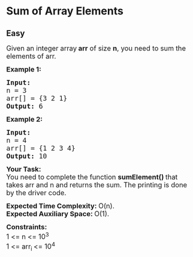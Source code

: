 # Sum of Array Elements
## Easy
<div class="problems_problem_content__Xm_eO" style="user-select: auto;"><p style="user-select: auto;"><span style="font-size: 18px; user-select: auto;">Given an integer array<strong style="user-select: auto;"> arr</strong> of size <strong style="user-select: auto;">n</strong>, you need to sum the elements of arr.</span></p>

<p style="user-select: auto;"><span style="font-size: 18px; user-select: auto;"><strong style="user-select: auto;">Example 1:</strong></span></p>

<pre style="user-select: auto;"><span style="font-size: 18px; user-select: auto;"><strong style="user-select: auto;">Input:
</strong>n = 3
arr[] = {3 2 1}
<strong style="user-select: auto;">Output: </strong>6</span></pre>

<p style="user-select: auto;"><span style="font-size: 18px; user-select: auto;"><strong style="user-select: auto;">Example 2:</strong></span></p>

<pre style="user-select: auto;"><span style="font-size: 18px; user-select: auto;"><strong style="user-select: auto;">Input:
</strong>n = 4
arr[] = {1 2 3 4}
<strong style="user-select: auto;">Output: </strong>10</span>
</pre>

<p style="user-select: auto;"><span style="font-size: 18px; user-select: auto;"><strong style="user-select: auto;">Your Task:</strong><br style="user-select: auto;">
You need to complete the function <strong style="user-select: auto;">sumElement()&nbsp;</strong>that takes arr and n and returns the sum. The printing is done by the driver code.</span></p>

<p style="user-select: auto;"><span style="font-size: 18px; user-select: auto;"><strong style="user-select: auto;">Expected Time Complexity:&nbsp;</strong>O(n).<br style="user-select: auto;">
<strong style="user-select: auto;">Expected Auxiliary Space:&nbsp;</strong>O(1).</span></p>

<p style="user-select: auto;"><span style="font-size: 18px; user-select: auto;"><strong style="user-select: auto;">Constraints:</strong></span><br style="user-select: auto;">
<span style="font-size: 18px; user-select: auto;">1 &lt;= n &lt;= 10<sup style="user-select: auto;">3</sup></span><br style="user-select: auto;">
<span style="font-size: 18px; user-select: auto;">1 &lt;= arr<sub style="user-select: auto;">i </sub>&lt;= 10<sup style="user-select: auto;">4</sup></span></p>
</div>